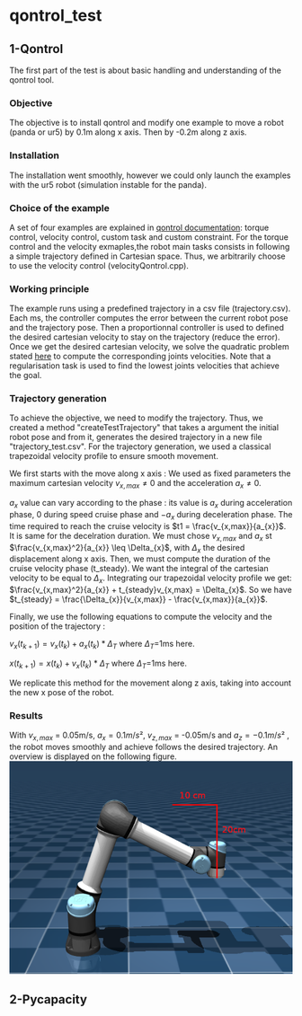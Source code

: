 # qontrol_test

## 1-Qontrol

The first part of the test is about basic handling and understanding of the qontrol tool.

### Objective

The objective is to install qontrol and modify one example to move a robot (panda or ur5) by 0.1m along x axis.
Then by -0.2m along z axis.

### Installation

The installation went smoothly, however we could only launch the examples with the ur5 robot (simulation instable for the panda).

### Choice of the example

A set of four examples are explained in [qontrol documentation](https://auctus-team.gitlabpages.inria.fr/components/control/qontrol/md_doc_b-examples_intro.html): torque control, velocity control, custom task and custom constraint.
For the torque control and the velocity exmaples,the robot main tasks consists in following a simple trajectory defined in Cartesian space.
Thus, we arbitrarily choose to use the velocity control (velocityQontrol.cpp). 

### Working principle

The example runs using a predefined trajectory in a csv file (trajectory.csv). Each ms, the controller computes the error between the current robot pose and the trajectory pose. Then a proportionnal controller is used to defined the desired cartesian velocity to stay on the trajectory (reduce the error). Once we get the desired cartesian velocity, we solve the quadratic problem stated [here](https://auctus-team.gitlabpages.inria.fr/components/control/qontrol/md_doc_examples_velocity_qontrol.html) to compute the corresponding joints velocities. Note that a regularisation task is used to find the lowest joints velocities that achieve the goal.

### Trajectory generation

To achieve the objective, we need to modify the trajectory. Thus, we created a method "createTestTrajectory" that takes a argument the initial robot pose and from it, generates the desired trajectory in a new file "trajectory_test.csv".
For the trajectory generation, we used a classical trapezoidal velocity profile to ensure smooth movement.

We first starts with the move along x axis : 
We used as fixed parameters the maximum cartesian velocity $v_{x,max}\neq 0$ and the acceleration $a_{x}\neq 0$. 

$a_{x}$ value can vary according to the phase : its value is $a_{x}$ during acceleration phase, 0 during speed cruise phase and $-a_{x}$ during deceleration phase.
The time required to reach the cruise velocity is $t1 = \frac{v_{x,max}}{a_{x}}$. It is same for the decelration duration.
We must chose $v_{x,max}$ and $a_{x}$ st $\frac{v_{x,max}^2}{a_{x}} \leq \Delta_{x}$, with $\Delta_{x}$ the desired displacement along x axis.
Then, we must compute the duration of the cruise velocity phase (t_steady). We want the integral of the cartesian velocity to be equal to $\Delta_{x}$.
Integrating our trapezoidal velocity profile we get: $\frac{v_{x,max}^2}{a_{x}} + t_{steady}v_{x,max} = \Delta_{x}$.
So we have $t_{steady} = \frac{\Delta_{x}}{v_{x,max}} - \frac{v_{x,max}}{a_{x}}$.

Finally, we use the following equations to compute the velocity and the position of the trajectory :

$v_{x}(t_{k+1}) = v_{x}(t_{k}) + a_{x}(t_{k})*\Delta_{T}$ where $\Delta_{T}$=1ms here.

$x(t_{k+1}) = x(t_{k}) + v_{x}(t_{k})*\Delta_{T}$ where $\Delta_{T}$=1ms here.

We replicate this method for the movement along z axis, taking into account the new x pose of the robot.

### Results

With $v_{x,max}$ = 0.05m/s, $a_{x} = 0.1m/s²$, $v_{z,max}$ = -0.05m/s and $a_{z} = -0.1m/s²$ , the robot moves smoothly and achieve follows the desired trajectory. An overview is displayed on the following figure.
![image](part1.png)


## 2-Pycapacity
